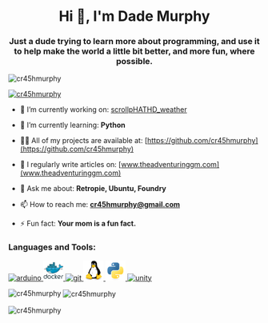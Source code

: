 <h1 align="center">Hi 👋, I'm Dade Murphy</h1>
<h3 align="center">Just a dude trying to learn more about programming, and use it to help make the world a little bit better, and more fun, where possible.</h3>

<p align="left"> <img src="https://komarev.com/ghpvc/?username=cr45hmurphy&label=Profile%20views&color=0e75b6&style=flat" alt="cr45hmurphy" /> </p>

<p align="left"> <a href="https://github.com/ryo-ma/github-profile-trophy"><img src="https://github-profile-trophy.vercel.app/?username=cr45hmurphy" alt="cr45hmurphy" /></a> </p>

- 🔭 I’m currently working on: [scrollpHATHD_weather](https://github.com/cr45hmurphy/scrollpHATHD_weather)

- 🌱 I’m currently learning: **Python**

- 👨‍💻 All of my projects are available at: [https://github.com/cr45hmurphy](https://github.com/cr45hmurphy)

- 📝 I regularly write articles on: [www.theadventuringgm.com](www.theadventuringgm.com)

- 💬 Ask me about: **Retropie, Ubuntu, Foundry**

- 📫 How to reach me: **cr45hmurphy@gmail.com**

- ⚡ Fun fact: **Your mom is a fun fact.**


<h3 align="left">Languages and Tools:</h3>
<p align="left"> <a href="https://www.arduino.cc/" target="_blank"> <img src="https://cdn.worldvectorlogo.com/logos/arduino-1.svg" alt="arduino" width="40" height="40"/> </a> <a href="https://www.docker.com/" target="_blank"> <img src="https://raw.githubusercontent.com/devicons/devicon/master/icons/docker/docker-original-wordmark.svg" alt="docker" width="40" height="40"/> </a> <a href="https://git-scm.com/" target="_blank"> <img src="https://www.vectorlogo.zone/logos/git-scm/git-scm-icon.svg" alt="git" width="40" height="40"/> </a> <a href="https://www.linux.org/" target="_blank"> <img src="https://raw.githubusercontent.com/devicons/devicon/master/icons/linux/linux-original.svg" alt="linux" width="40" height="40"/> </a> <a href="https://www.python.org" target="_blank"> <img src="https://raw.githubusercontent.com/devicons/devicon/master/icons/python/python-original.svg" alt="python" width="40" height="40"/> </a> <a href="https://unity.com/" target="_blank"> <img src="https://www.vectorlogo.zone/logos/unity3d/unity3d-icon.svg" alt="unity" width="40" height="40"/> </a> </p>

<p><img align="left" src="https://github-readme-stats.vercel.app/api/top-langs?username=cr45hmurphy&show_icons=true&locale=en&layout=compact" alt="cr45hmurphy" /></p>

<p>&nbsp;<img align="center" src="https://github-readme-stats.vercel.app/api?username=cr45hmurphy&show_icons=true&locale=en" alt="cr45hmurphy" /></p>

<p><img align="center" src="https://github-readme-streak-stats.herokuapp.com/?user=cr45hmurphy&" alt="cr45hmurphy" /></p>

